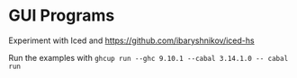 # GUI Programs

Experiment with Iced and https://github.com/ibaryshnikov/iced-hs

Run the examples with `ghcup run --ghc 9.10.1 --cabal 3.14.1.0 -- cabal run`
